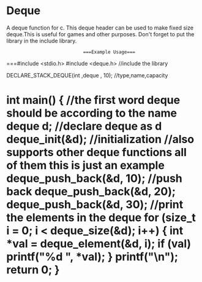 # Deque
A deque function for c. This deque header can be used to make fixed size deque.This is useful for games and other purposes. Don't forget to put the library in the include library. 

                                ===Example Usage===

===#include <stdio.h>
#include <deque.h> //include the library

DECLARE_STACK_DEQUE(int ,deque , 10);  //type,name,capacity

int main() {
//the first word deque should be according to the name
deque d; //declare deque as d
deque_init(&d); //initialization
//also supports other deque functions all of them this is just an example
deque_push_back(&d, 10); //push back
deque_push_back(&d, 20);
deque_push_back(&d, 30);
//print the elements in the deque
for (size_t i = 0; i < deque_size(&d); i++) {
    int *val = deque_element(&d, i);
    if (val) printf("%d ", *val);
}
printf("\n");
   return 0;
}
===
